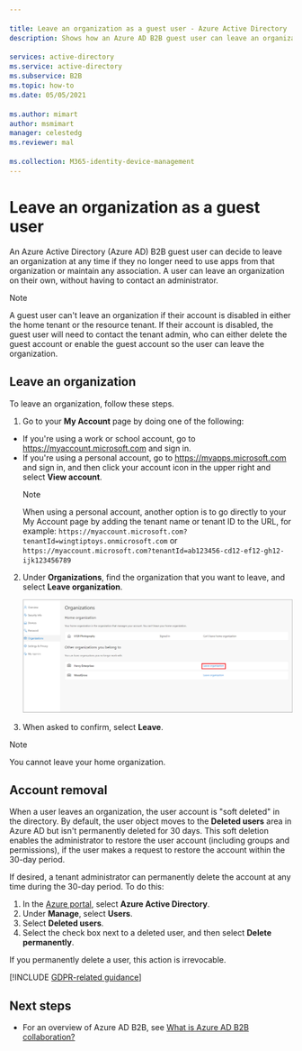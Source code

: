 ```yaml
---

title: Leave an organization as a guest user - Azure Active Directory
description: Shows how an Azure AD B2B guest user can leave an organization by using the Access Panel.

services: active-directory
ms.service: active-directory
ms.subservice: B2B
ms.topic: how-to
ms.date: 05/05/2021

ms.author: mimart
author: msmimart
manager: celestedg
ms.reviewer: mal

ms.collection: M365-identity-device-management
---
```


# Leave an organization as a guest user

An Azure Active Directory (Azure AD) B2B guest user can decide to leave an organization at any time if they no longer need to use apps from that organization or maintain any association. A user can leave an organization on their own, without having to contact an administrator.

> [!NOTE]
> A guest user can't leave an organization if their account is disabled in either the home tenant or the resource tenant. If their account is disabled, the guest user will need to contact the tenant admin, who can either delete the guest account or enable the guest account so the user can leave the organization.

## Leave an organization

To leave an organization, follow these steps.

1. Go to your **My Account** page by doing one of the following:
- If you're using a work or school account, go to https://myaccount.microsoft.com and sign in.
- If you're using a personal account, go to https://myapps.microsoft.com and sign in, and then click your account icon in the upper right and select **View account**.
   > [!NOTE]
   > When using a personal account, another option is to go directly to your My Account page by adding the tenant name or tenant ID to the URL, for example: `https://myaccount.microsoft.com?tenantId=wingtiptoys.onmicrosoft.com` or `https://myaccount.microsoft.com?tenantId=ab123456-cd12-ef12-gh12-ijk123456789`

2. Under **Organizations**, find the organization that you want to leave, and select **Leave organization**.

   ![Screenshot showing Leave organization option in the user interface](media/leave-the-organization/leave-org.png)
3. When asked to confirm, select **Leave**.

> [!NOTE]
   > You cannot leave your home organization.

## Account removal

When a user leaves an organization, the user account is "soft deleted" in the directory. By default, the user object moves to the **Deleted users** area in Azure AD but isn't permanently deleted for 30 days. This soft deletion enables the administrator to restore the user account (including groups and permissions), if the user makes a request to restore the account within the 30-day period.

If desired, a tenant administrator can permanently delete the account at any time during the 30-day period. To do this:

1. In the [Azure portal](https://portal.azure.com), select **Azure Active Directory**.
2. Under **Manage**, select **Users**.
3. Select **Deleted users**.
4. Select the check box next to a deleted user, and then select **Delete permanently**.

If you permanently delete a user, this action is irrevocable.

[!INCLUDE [GDPR-related guidance](../../../includes/gdpr-dsr-and-stp-note.md)]

## Next steps

- For an overview of Azure AD B2B, see [What is Azure AD B2B collaboration?](what-is-b2b.md)




